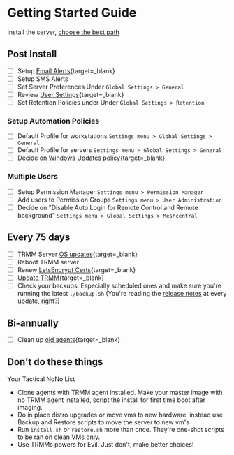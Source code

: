
# Getting Started Guide

Install the server, [choose the best path](install_considerations.md)

## Post Install

* [ ] Setup [Email Alerts](functions/email_alert.md){target=_blank}
* [ ] Setup SMS Alerts
* [ ] Set Server Preferences Under `Global Settings > General`
* [ ] Review [User Settings](tipsntricks.md#customize-user-interface){target=_blank}
* [ ] Set Retention Policies under Under `Global Settings > Retention`

### Setup Automation Policies

* [ ] Default Profile for workstations `Settings menu > Global Settings > General`
* [ ] Default Profile for servers `Settings menu > Global Settings > General`
* [ ] Decide on [Windows Updates policy](howitallworks.md#windows-update-management){target=_blank}

### Multiple Users

* [ ] Setup Permission Manager `Settings menu > Permission Manager`
* [ ] Add users to Permission Groups `Settings menu > User Administration`
* [ ] Decide on "Disable Auto Login for Remote Control and Remote background" `Settings menu > Global Settings > Meshcentral`

## Every 75 days

* [ ] TRMM Server [OS updates](update_server.md#video-walkthru){target=_blank}
* [ ] Reboot TRMM server
* [ ] Renew [LetsEncrypt Certs](update_server.md#keeping-your-lets-encrypt-certificate-up-to-date){target=_blank}
* [ ] [Update TRMM](update_server.md#updating-to-the-latest-rmm-version){target=_blank}
* [ ] Check your backups. Especially scheduled ones and make sure you're running the latest `./backup.sh` (You're reading the [release notes](https://github.com/amidaware/tacticalrmm/releases) at every update, right?)

## Bi-annually

* [ ] Clean up [old agents](management_cmds.md#bulk-delete-old-agents-by-last-checkin-date-or-agent-version){target=_blank}

## Don't do these things

Your Tactical NoNo List

- Clone agents with TRMM agent installed. Make your master image with no TRMM agent installed, script the install for first time boot after imaging.
- Do in place distro upgrades or move vms to new hardware, instead use Backup and Restore scripts to move the server to new vm's
- Run `install.sh` or `restore.sh` more than once. They're one-shot scripts to be ran on clean VMs only.
- Use TRMMs powers for Evil. Just don't, make better choices!
